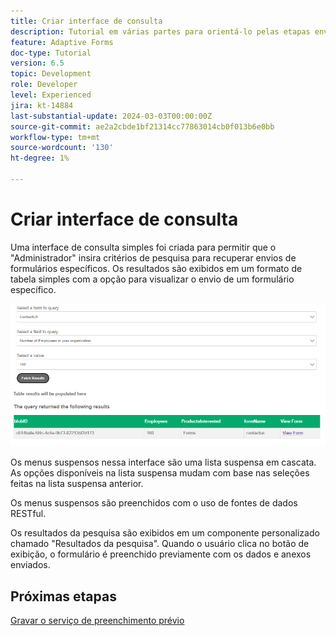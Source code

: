 ```yaml
---
title: Criar interface de consulta
description: Tutorial em várias partes para orientá-lo pelas etapas envolvidas na consulta de envios de formulários armazenados no portal do Azure
feature: Adaptive Forms
doc-type: Tutorial
version: 6.5
topic: Development
role: Developer
level: Experienced
jira: kt-14884
last-substantial-update: 2024-03-03T00:00:00Z
source-git-commit: ae2a2cbde1bf21314cc77863014cb0f013b6e0bb
workflow-type: tm+mt
source-wordcount: '130'
ht-degree: 1%

---
```


# Criar interface de consulta

Uma interface de consulta simples foi criada para permitir que o &quot;Administrador&quot; insira critérios de pesquisa para recuperar envios de formulários específicos. Os resultados são exibidos em um formato de tabela simples com a opção para visualizar o envio de um formulário específico.

![envios de consultas](assets/query-submissions.png)

Os menus suspensos nessa interface são uma lista suspensa em cascata. As opções disponíveis na lista suspensa mudam com base nas seleções feitas na lista suspensa anterior.

Os menus suspensos são preenchidos com o uso de fontes de dados RESTful.

Os resultados da pesquisa são exibidos em um componente personalizado chamado &quot;Resultados da pesquisa&quot;. Quando o usuário clica no botão de exibição, o formulário é preenchido previamente com os dados e anexos enviados.

## Próximas etapas

[Gravar o serviço de preenchimento prévio](./part4.md)
